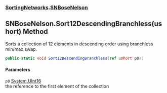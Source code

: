 ### [SortingNetworks](./SortingNetworks.md 'SortingNetworks').[SNBoseNelson](./SortingNetworks-SNBoseNelson.md 'SortingNetworks.SNBoseNelson')
## SNBoseNelson.Sort12DescendingBranchless(ushort) Method
Sorts a collection of 12 elements in descending order using branchless min/max swap.  
```csharp
public static void Sort12DescendingBranchless(ref ushort p0);
```
#### Parameters
<a name='SortingNetworks-SNBoseNelson-Sort12DescendingBranchless(ushort)-p0'></a>
`p0` [System.UInt16](https://docs.microsoft.com/en-us/dotnet/api/System.UInt16 'System.UInt16')  
the reference to the first element of the collection  
  
